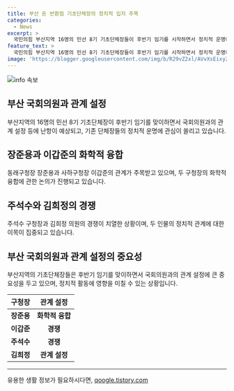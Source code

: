 ```yaml
---
title: 부산 돈 반환점 기초단체장의 정치적 입지 주목
categories:
  - News
excerpt: >
  국민의힘 부산지역 16명의 민선 8기 기초단체장들이 후반기 임기를 시작하면서 정치적 운명에 관심이 쏠리고 있다. 장준용·이갑준 등 동료들과의 관계 설정과 경쟁자들의 도전에 직면한 상황이다. 또한 주석수·김희정 등의 관계도 주목받고 있으며, 라이벌인 김 의원과 정연욱 의원·강성태 구청장의 팀 워크도 이목을 끈다. 정치적 입지에 변수가 생기는 북구청장 오구청장의 상황 또한 주목된다. 지역정가에서는 현역 시의회 의원들의 구청장 선거 도전에 대한 이야기도 나오고 있다.
feature_text: >
  국민의힘 부산지역 16명의 민선 8기 기초단체장들이 후반기 임기를 시작하면서 정치적 운명에 관심이 쏠리고 있다. 장준용·이갑준 등 동료들과의 관계 설정과 경쟁자들의 도전에 직면한 상황이다. 또한 주석수·김희정 등의 관계도 주목받고 있으며, 라이벌인 김 의원과 정연욱 의원·강성태 구청장의 팀 워크도 이목을 끈다. 정치적 입지에 변수가 생기는 북구청장 오구청장의 상황 또한 주목된다. 지역정가에서는 현역 시의회 의원들의 구청장 선거 도전에 대한 이야기도 나오고 있다.
image: 'https://blogger.googleusercontent.com/img/b/R29vZ2xl/AVvXsEixyZcFfHzMRdzZMjFBmAUKJYCLCGyLL1o632UiGVXcaFdKo_bkvkuCioo0uUKlGfBVcT3P84aROyZIXSBEx3Aw5nCQ3pTgDom1WDC4m8eifvWiAmWEEVb4x6G_l8C0QH225ldMjyaFvpxGEBGNO37VmDTDMHGhJPq73UglMfDca1-0aw/s1600/blogspot.png'
---
```


<p><img src="https://blogger.googleusercontent.com/img/b/R29vZ2xl/AVvXsEixyZcFfHzMRdzZMjFBmAUKJYCLCGyLL1o632UiGVXcaFdKo_bkvkuCioo0uUKlGfBVcT3P84aROyZIXSBEx3Aw5nCQ3pTgDom1WDC4m8eifvWiAmWEEVb4x6G_l8C0QH225ldMjyaFvpxGEBGNO37VmDTDMHGhJPq73UglMfDca1-0aw/s1600/blogspot.png" alt="info 속보" /></p>

<h2 data-ke-size="size26">부산 국회의원과 관계 설정</h2>

<p data-ke-size="size16">부산지역의 16명의 민선 8기 기초단체장이 후반기 임기를 맞이하면서 국회의원과의 관계 설정 등에 난항이 예상되고, 기존 단체장들의 정치적 운명에 관심이 쏠리고 있습니다.</p>

<h2 data-ke-size="size26">장준용과 이갑준의 화학적 융합</h2>

<p data-ke-size="size16">동래구청장 장준용과 사하구청장 이갑준의 관계가 주목받고 있으며, 두 구청장의 화학적 융합에 관한 논의가 진행되고 있습니다.</p>

<h2 data-ke-size="size26">주석수와 김희정의 경쟁</h2>

<p data-ke-size="size16">주석수 구청장과 김희정 의원의 경쟁이 치열한 상황이며, 두 인물의 정치적 관계에 대한 이목이 집중되고 있습니다.</p>

<h2 data-ke-size="size26">부산 국회의원과 관계 설정의 중요성</h2>

<p data-ke-size="size16">부산지역의 기초단체장들은 후반기 임기를 맞이하면서 국회의원과의 관계 설정에 큰 중요성을 두고 있으며, 정치적 활동에 영향을 미칠 수 있는 상황입니다.</p>

<table>
  <thead>
    <tr>
      <th>구청장</th>
      <th>관계 설정</th>
    </tr>
  </thead>
  <tbody>
    <tr>
      <td style="text-align: center; height: 17px;"><b>장준용</b></td>
      <td style="text-align: center; height: 17px;"><b>화학적 융합</b></td>
    </tr>
    <tr>
      <td style="text-align: center; height: 17px;"><b>이갑준</b></td>
      <td style="text-align: center; height: 17px;"><b>경쟁</b></td>
    </tr>
    <tr>
      <td style="text-align: center; height: 17px;"><b>주석수</b></td>
      <td style="text-align: center; height: 17px;"><b>경쟁</b></td>
    </tr>
    <tr>
      <td style="text-align: center; height: 17px;"><b>김희정</b></td>
      <td style="text-align: center; height: 17px;"><b>관계 설정</b></td>
    </tr>
  </tbody>
</table>

<hr>
유용한 생활 정보가 필요하시다면, <a href="https://qoogle.tistory.com" rel="dofollow">qoogle.tistory.com</a>


